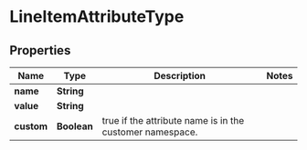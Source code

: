 # LineItemAttributeType

## Properties
Name | Type | Description | Notes
------------ | ------------- | ------------- | -------------
**name** | **String** |  | 
**value** | **String** |  | 
**custom** | **Boolean** | true if the attribute name is in the customer namespace. | 
